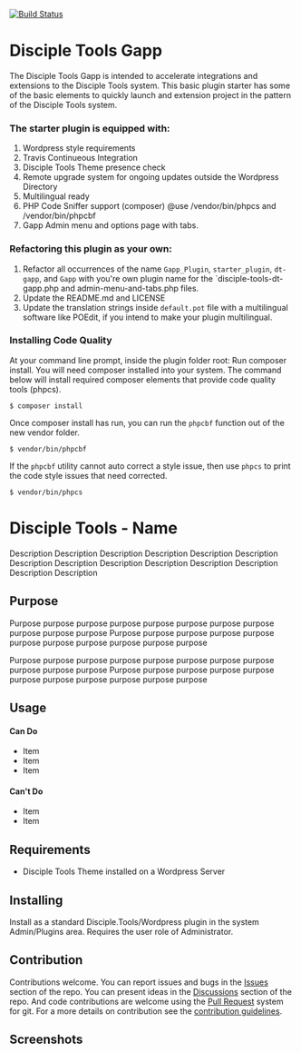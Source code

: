 [![Build Status](https://travis-ci.com/DiscipleTools/disciple-tools-dt-gapp.svg?branch=master)](https://travis-ci.com/DiscipleTools/disciple-tools-dt-gapp)

# Disciple Tools Gapp
The Disciple Tools Gapp is intended to accelerate integrations and extensions to the Disciple Tools system.
This basic plugin starter has some of the basic elements to quickly launch and extension project in the pattern of
the Disciple Tools system.


### The starter plugin is equipped with:
1. Wordpress style requirements
1. Travis Continueous Integration
1. Disciple Tools Theme presence check
1. Remote upgrade system for ongoing updates outside the Wordpress Directory
1. Multilingual ready
1. PHP Code Sniffer support (composer) @use /vendor/bin/phpcs and /vendor/bin/phpcbf
1. Gapp Admin menu and options page with tabs.

### Refactoring this plugin as your own:
1. Refactor all occurrences of the name `Gapp_Plugin`, `starter_plugin`, `dt-gapp`, and `Gapp` with you're own plugin
name for the `disciple-tools-dt-gapp.php and admin-menu-and-tabs.php files.
1. Update the README.md and LICENSE
1. Update the translation strings inside `default.pot` file with a multilingual software like POEdit, if you intend to make your plugin multilingual.

### Installing Code Quality
At your command line prompt, inside the plugin folder root:
Run composer install. You will need composer installed into your system. The command below will install
required composer elements that provide code quality tools (phpcs).
```
$ composer install
```

Once composer install has run, you can run the `phpcbf` function out of the new vendor folder.
```
$ vendor/bin/phpcbf
```
If the `phpcbf` utility cannot auto correct a style issue, then use `phpcs` to print the code style
issues that need corrected.
```
$ vendor/bin/phpcs
```

# Disciple Tools - Name

Description Description Description Description Description Description Description
Description Description Description Description Description Description Description

## Purpose

Purpose purpose purpose purpose purpose purpose purpose purpose purpose purpose purpose
Purpose purpose purpose purpose purpose purpose purpose purpose purpose purpose purpose

Purpose purpose purpose purpose purpose purpose purpose purpose purpose purpose purpose
Purpose purpose purpose purpose purpose purpose purpose purpose purpose purpose purpose

## Usage

#### Can Do

- Item
- Item
- Item

#### Can't Do

- Item
- Item

## Requirements

- Disciple Tools Theme installed on a Wordpress Server

## Installing

Install as a standard Disciple.Tools/Wordpress plugin in the system Admin/Plugins area. Requires the user role of Administrator.


## Contribution

Contributions welcome. You can report issues and bugs in the
[Issues](https://github.com/DiscipleTools/disciple-tools-list-exports/issues) section of the repo. You can present ideas
in the [Discussions](https://github.com/DiscipleTools/disciple-tools-list-exports/discussions) section of the repo. And
code contributions are welcome using the [Pull Request](https://github.com/DiscipleTools/disciple-tools-list-exports/pulls)
system for git. For a more details on contribution see the
[contribution guidelines](https://github.com/DiscipleTools/disciple-tools-list-exports/blob/master/CONTRIBUTING.md).


## Screenshots
